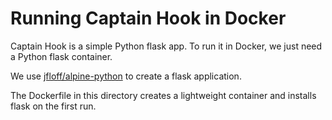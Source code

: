 # Running Captain Hook in Docker

Captain Hook is a simple Python flask app.
To run it in Docker, we just need a Python
flask container.

We use [jfloff/alpine-python](https://github.com/jfloff/alpine-python) 
to create a flask application.

The Dockerfile in this directory 
creates a lightweight container
and installs flask on the first run.



